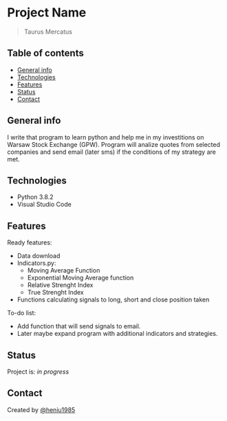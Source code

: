 # Project Name

> Taurus Mercatus

## Table of contents

* [General info](#general-info)
* [Technologies](#technologies)
* [Features](#features)
* [Status](#status)
* [Contact](#contact)

## General info

I write that program to learn python and help me in my investitions on Warsaw Stock Exchange (GPW).
Program will analize quotes from selected companies and send email (later sms) if the conditions of my strategy are met.

## Technologies

* Python 3.8.2
* Visual Studio Code

## Features

Ready features:

* Data download
* Indicators.py:
  * Moving Average Function
  * Exponential Moving Average function
  * Relative Strenght Index
  * True Strenght Index
* Functions calculating signals to long, short and close position taken

To-do list:

* Add function that will send signals to email.
* Later maybe expand program with additional indicators and strategies.

## Status

Project is: _in progress_

## Contact

Created by [@heniu1985](https://github.com/heniu1985)
